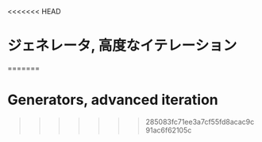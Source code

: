 
<<<<<<< HEAD
# ジェネレータ, 高度なイテレーション
=======
# Generators, advanced iteration
>>>>>>> 285083fc71ee3a7cf55fd8acac9c91ac6f62105c
